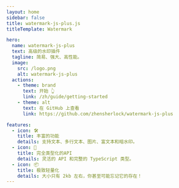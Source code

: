 ```yaml
---
layout: home
sidebar: false
title: watermark-js-plus.js
titleTemplate: Watermark

hero:
  name: watermark-js-plus
  text: 高级的水印插件
  tagline: 简易、强大、高性能。
  image:
    src: /logo.png
    alt: watermark-js-plus
  actions:
    - theme: brand
      text: 开始 👆
      link: /zh/guide/getting-started
    - theme: alt
      text: 在 GitHub 上查看
      link: https://github.com/zhensherlock/watermark-js-plus

features:
  - icon: 🛠️
    title: 丰富的功能
    details: 支持文本、多行文本、图片、富文本和暗水印。
  - icon: 🔑
    title: 完全类型化的API
    details: 灵活的 API 和完整的 TypeScript 类型。
  - icon: 📦
    title: 极致轻量化
    details: 大小只有 2kb 左右，你甚至可能忘记它的存在！
---
```


